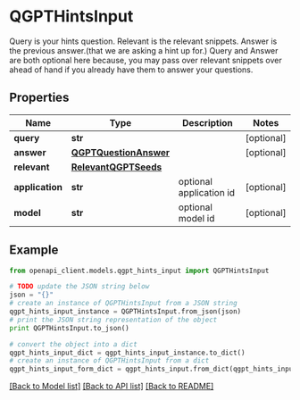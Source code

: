 # QGPTHintsInput

Query is your hints question. Relevant is the relevant snippets. Answer is the previous answer.(that we are asking a hint up for.)  Query and Answer are both optional here because, you may pass over relevant snippets over ahead of hand if you already have them to answer your questions.

## Properties
Name | Type | Description | Notes
------------ | ------------- | ------------- | -------------
**query** | **str** |  | [optional] 
**answer** | [**QGPTQuestionAnswer**](QGPTQuestionAnswer.md) |  | [optional] 
**relevant** | [**RelevantQGPTSeeds**](RelevantQGPTSeeds.md) |  | 
**application** | **str** | optional application id | [optional] 
**model** | **str** | optional model id | [optional] 

## Example

```python
from openapi_client.models.qgpt_hints_input import QGPTHintsInput

# TODO update the JSON string below
json = "{}"
# create an instance of QGPTHintsInput from a JSON string
qgpt_hints_input_instance = QGPTHintsInput.from_json(json)
# print the JSON string representation of the object
print QGPTHintsInput.to_json()

# convert the object into a dict
qgpt_hints_input_dict = qgpt_hints_input_instance.to_dict()
# create an instance of QGPTHintsInput from a dict
qgpt_hints_input_form_dict = qgpt_hints_input.from_dict(qgpt_hints_input_dict)
```
[[Back to Model list]](../README.md#documentation-for-models) [[Back to API list]](../README.md#documentation-for-api-endpoints) [[Back to README]](../README.md)


